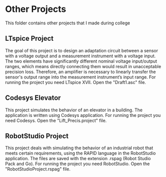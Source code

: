 # Other Projects
This folder contains other projects that I made during college

## LTspice Project

The goal of this project is to design an adaptation circuit between a sensor with a voltage output and a measurement instrument with a voltage input.
The two elements have significantly different nominal voltage input/output ranges, which means directly connecting them would result in unacceptable precision loss. Therefore, an amplifier is necessary to linearly transfer the sensor's output range into the measurement instrument’s input range.
For running the project you need LTspice XVII. Open the "Draft1.asc" file.

## Codesys Elevator

This project simulates the behavior of an elevator in a building. The application is written using Codesys application.
For running the project you need Codesys. Open the "Lift_Precis.project" file.

## RobotStudio Project

This project deals with simulating the behavior of an industrial robot that meets certain requirements, using the RAPID language in the RobotStudio application. The files are saved with the extension .rspag (Robot Studio Pack and Go).
For running the project you need RobotStudio. Open the "RobotStudioProject.rspag" file.

